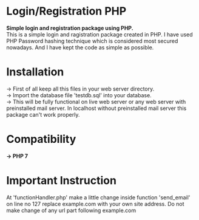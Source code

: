# Login/Registration PHP
<b>Simple login and registration package using PHP.</b><br>
This is a simple login and ragistration package created in PHP. I have used PHP Password hashing technique which is considered most secured nowadays. And I have kept the code as simple as possible.

# Installation
→ First of all keep all this files in your web server directory.<br>
→ Import the database file 'testdb.sql' into your database.<br>
→ This will be fully functional on live web server or any web server with preinstalled mail server. In localhost without preinstalled mail server this package can't work properly.<br>

# Compatibility
<b>→ PHP 7</b>

# Important Instruction
At 'functionHandler.php' make a little change inside function 'send_email' on line no 127 replace example.com with your own site address. Do not make change of any url part following example.com


